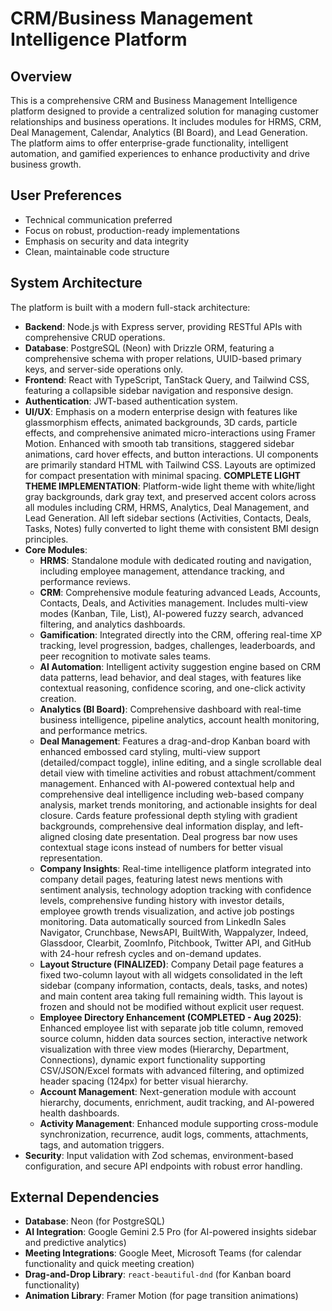 # CRM/Business Management Intelligence Platform

## Overview
This is a comprehensive CRM and Business Management Intelligence platform designed to provide a centralized solution for managing customer relationships and business operations. It includes modules for HRMS, CRM, Deal Management, Calendar, Analytics (BI Board), and Lead Generation. The platform aims to offer enterprise-grade functionality, intelligent automation, and gamified experiences to enhance productivity and drive business growth.

## User Preferences
- Technical communication preferred
- Focus on robust, production-ready implementations
- Emphasis on security and data integrity
- Clean, maintainable code structure

## System Architecture
The platform is built with a modern full-stack architecture:
- **Backend**: Node.js with Express server, providing RESTful APIs with comprehensive CRUD operations.
- **Database**: PostgreSQL (Neon) with Drizzle ORM, featuring a comprehensive schema with proper relations, UUID-based primary keys, and server-side operations only.
- **Frontend**: React with TypeScript, TanStack Query, and Tailwind CSS, featuring a collapsible sidebar navigation and responsive design.
- **Authentication**: JWT-based authentication system.
- **UI/UX**: Emphasis on a modern enterprise design with features like glassmorphism effects, animated backgrounds, 3D cards, particle effects, and comprehensive animated micro-interactions using Framer Motion. Enhanced with smooth tab transitions, staggered sidebar animations, card hover effects, and button interactions. UI components are primarily standard HTML with Tailwind CSS. Layouts are optimized for compact presentation with minimal spacing. **COMPLETE LIGHT THEME IMPLEMENTATION**: Platform-wide light theme with white/light gray backgrounds, dark gray text, and preserved accent colors across all modules including CRM, HRMS, Analytics, Deal Management, and Lead Generation. All left sidebar sections (Activities, Contacts, Deals, Tasks, Notes) fully converted to light theme with consistent BMI design principles.
- **Core Modules**:
    - **HRMS**: Standalone module with dedicated routing and navigation, including employee management, attendance tracking, and performance reviews.
    - **CRM**: Comprehensive module featuring advanced Leads, Accounts, Contacts, Deals, and Activities management. Includes multi-view modes (Kanban, Tile, List), AI-powered fuzzy search, advanced filtering, and analytics dashboards.
    - **Gamification**: Integrated directly into the CRM, offering real-time XP tracking, level progression, badges, challenges, leaderboards, and peer recognition to motivate sales teams.
    - **AI Automation**: Intelligent activity suggestion engine based on CRM data patterns, lead behavior, and deal stages, with features like contextual reasoning, confidence scoring, and one-click activity creation.
    - **Analytics (BI Board)**: Comprehensive dashboard with real-time business intelligence, pipeline analytics, account health monitoring, and performance metrics.
    - **Deal Management**: Features a drag-and-drop Kanban board with enhanced embossed card styling, multi-view support (detailed/compact toggle), inline editing, and a single scrollable deal detail view with timeline activities and robust attachment/comment management. Enhanced with AI-powered contextual help and comprehensive deal intelligence including web-based company analysis, market trends monitoring, and actionable insights for deal closure. Cards feature professional depth styling with gradient backgrounds, comprehensive deal information display, and left-aligned closing date presentation. Deal progress bar now uses contextual stage icons instead of numbers for better visual representation.
    - **Company Insights**: Real-time intelligence platform integrated into company detail pages, featuring latest news mentions with sentiment analysis, technology adoption tracking with confidence levels, comprehensive funding history with investor details, employee growth trends visualization, and active job postings monitoring. Data automatically sourced from LinkedIn Sales Navigator, Crunchbase, NewsAPI, BuiltWith, Wappalyzer, Indeed, Glassdoor, Clearbit, ZoomInfo, Pitchbook, Twitter API, and GitHub with 24-hour refresh cycles and on-demand updates.
    - **Layout Structure (FINALIZED)**: Company Detail page features a fixed two-column layout with all widgets consolidated in the left sidebar (company information, contacts, deals, tasks, and notes) and main content area taking full remaining width. This layout is frozen and should not be modified without explicit user request.
    - **Employee Directory Enhancement (COMPLETED - Aug 2025)**: Enhanced employee list with separate job title column, removed source column, hidden data sources section, interactive network visualization with three view modes (Hierarchy, Department, Connections), dynamic export functionality supporting CSV/JSON/Excel formats with advanced filtering, and optimized header spacing (124px) for better visual hierarchy.
    - **Account Management**: Next-generation module with account hierarchy, documents, enrichment, audit tracking, and AI-powered health dashboards.
    - **Activity Management**: Enhanced module supporting cross-module synchronization, recurrence, audit logs, comments, attachments, tags, and automation triggers.
- **Security**: Input validation with Zod schemas, environment-based configuration, and secure API endpoints with robust error handling.

## External Dependencies
- **Database**: Neon (for PostgreSQL)
- **AI Integration**: Google Gemini 2.5 Pro (for AI-powered insights sidebar and predictive analytics)
- **Meeting Integrations**: Google Meet, Microsoft Teams (for calendar functionality and quick meeting creation)
- **Drag-and-Drop Library**: `react-beautiful-dnd` (for Kanban board functionality)
- **Animation Library**: Framer Motion (for page transition animations)